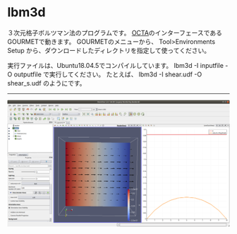 # lbm3d

３次元格子ボルツマン法のプログラムです。
[OCTA](http://octa.jp/)のインターフェースであるGOURMETで動きます。
GOURMETのメニューから、
Tool>Environments Setup
から、ダウンロードしたディレクトリを指定して使ってください。

実行ファイルは、Ubuntu18.04.5でコンパイルしています。
lbm3d -I inputfile -O outputfile
で実行してください。
たとえば、
lbm3d -I shear.udf -O shear_s.udf
のようにです。

------------
![paraview screenshot](screenshot.png)
